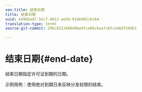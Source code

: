 ```yaml
---
seo-title: 结束日期
title: 结束日期
uuid: be9bbad7-5ec7-4012-ae2b-91de965cbc64
translation-type: tm+mt
source-git-commit: 29bc8323460d9be0fce66cbea7c6fce46df20d61

---
```



# 结束日期{#end-date}

结束日期指定许可证到期的日期。

示例用例：使用绝对到期日来反映分发权限的结束。
